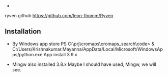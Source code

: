 *
ryven github
https://github.com/leon-thomm/Ryven

## Installation

* By Windows app store
PS C:\prj\cromaps\cromaps_search\code> & C:/Users/Krishnakumar.Mayanna/AppData/Local/Microsoft/WindowsApps/python.exe
App install 3.9.x

* Mingw also installed 3.8.x
Maybe I should have used, Mingw, we will see.
